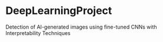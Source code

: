 # DeepLearningProject
Detection of AI-generated images using fine-tuned CNNs  with Interpretability Techniques
